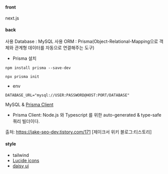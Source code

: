 #### front

next.js

#### back

사용 Database : MySQL
사용 ORM : Prisma(Object-Relational-Mapping으로 객체와 관계형 데이터를 자동으로 연결해주는 도구)

- Prisma 설치

```
npm install prisma --save-dev
```

```
npx prisma init
```

- env

```
DATABASE_URL="mysql://USER:PASSWORD@HOST:PORT/DATABASE"
```

MySQL & [Prisma Client](https://www.prisma.io/docs/orm/more/help-and-troubleshooting/help-articles/nextjs-prisma-client-dev-practices)

- Prisma Client: Node.js 와 Typescript 를 위한 auto-generated & type-safe 쿼리 빌더이다.

출처: https://jake-seo-dev.tistory.com/171 [제이크서 위키 블로그:티스토리]

#### style

- tailwind
- [Lucide icons](https://lucide.dev/)
- [daisy ui](https://daisyui.com/)
